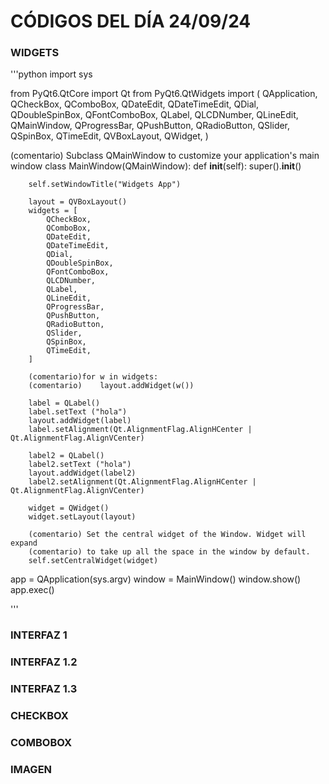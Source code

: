 # CÓDIGOS DEL DÍA 24/09/24

### WIDGETS
'''python
import sys

from PyQt6.QtCore import Qt
from PyQt6.QtWidgets import (
    QApplication,
    QCheckBox,
    QComboBox,
    QDateEdit,
    QDateTimeEdit,
    QDial,
    QDoubleSpinBox,
    QFontComboBox,
    QLabel,
    QLCDNumber,
    QLineEdit,
    QMainWindow,
    QProgressBar,
    QPushButton,
    QRadioButton,
    QSlider,
    QSpinBox,
    QTimeEdit,
    QVBoxLayout,
    QWidget,
)

(comentario) Subclass QMainWindow to customize your application's main window
class MainWindow(QMainWindow):
    def __init__(self):
        super().__init__()

        self.setWindowTitle("Widgets App")

        layout = QVBoxLayout()
        widgets = [
            QCheckBox,
            QComboBox,
            QDateEdit,
            QDateTimeEdit,
            QDial,
            QDoubleSpinBox,
            QFontComboBox,
            QLCDNumber,
            QLabel,
            QLineEdit,
            QProgressBar,
            QPushButton,
            QRadioButton,
            QSlider,
            QSpinBox,
            QTimeEdit,
        ]

        (comentario)for w in widgets:
        (comentario)    layout.addWidget(w())

        label = QLabel()
        label.setText ("hola")
        layout.addWidget(label)
        label.setAlignment(Qt.AlignmentFlag.AlignHCenter | Qt.AlignmentFlag.AlignVCenter)

        label2 = QLabel()
        label2.setText ("hola")
        layout.addWidget(label2)
        label2.setAlignment(Qt.AlignmentFlag.AlignHCenter | Qt.AlignmentFlag.AlignVCenter)

        widget = QWidget()
        widget.setLayout(layout)

        (comentario) Set the central widget of the Window. Widget will expand
        (comentario) to take up all the space in the window by default.
        self.setCentralWidget(widget)

app = QApplication(sys.argv)
window = MainWindow()
window.show()
app.exec()

'''
### INTERFAZ 1
### INTERFAZ 1.2
### INTERFAZ 1.3
### CHECKBOX
### COMBOBOX
### IMAGEN
